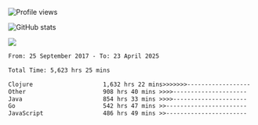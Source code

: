 ![Profile views](https://komarev.com/ghpvc/?username=liuchong)

![GitHub stats](https://github-readme-stats.vercel.app/api?username=liuchong&show_icons=true)

<img src="https://cr-skills-chart-widget.azurewebsites.net/api/api?username=liuchong&skills=Java,JavaScript,Python,Go,Rust,Zig&show-other-skills=true"/>

<!--START_SECTION:waka-->

```txt
From: 25 September 2017 - To: 23 April 2025

Total Time: 5,623 hrs 25 mins

Clojure                    1,632 hrs 22 mins>>>>>>>------------------   29.03 %
Other                      908 hrs 40 mins >>>>---------------------   16.16 %
Java                       854 hrs 33 mins >>>>---------------------   15.20 %
Go                         542 hrs 47 mins >>-----------------------   09.65 %
JavaScript                 486 hrs 49 mins >>-----------------------   08.66 %
```

<!--END_SECTION:waka-->
